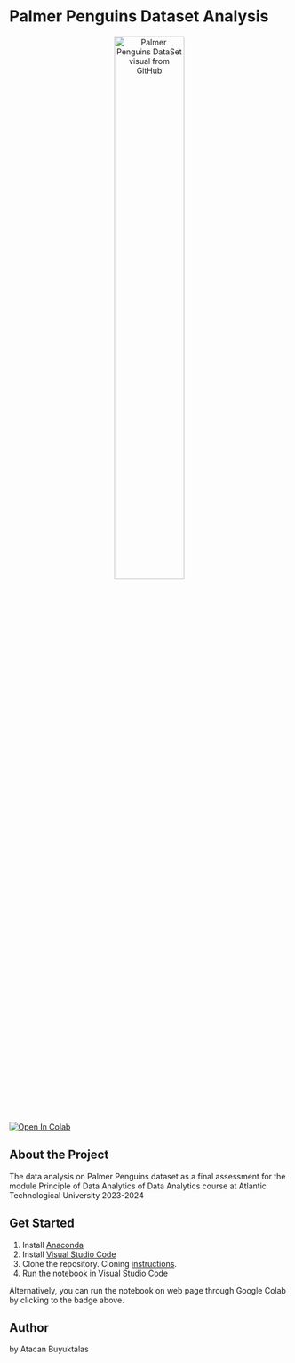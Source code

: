 # Palmer Penguins Dataset Analysis

<div align="center">
<img src="https://allisonhorst.github.io/palmerpenguins/reference/figures/lter_penguins.png" alt="Palmer Penguins DataSet visual from GitHub" width=50% height=50%> 
</div>

<a target="_blank" href="https://colab.research.google.com/github/atacanbt/pofda-mywork/blob/main/penguins.ipynb">
  <img src="https://colab.research.google.com/assets/colab-badge.svg" alt="Open In Colab"/>
</a>

## About the Project

The data analysis on Palmer Penguins dataset as a final assessment for the module Principle of Data Analytics of Data Analytics course at Atlantic Technological University 2023-2024  

## Get Started

1. Install [Anaconda](https://www.anaconda.com/download)
2. Install [Visual Studio Code](https://code.visualstudio.com/)
3. Clone the repository. Cloning [instructions](https://docs.github.com/en/repositories/creating-and-managing-repositories/cloning-a-repository).
4. Run the notebook in Visual Studio Code

Alternatively, you can run the notebook on web page through Google Colab by clicking to the badge above. 

## Author
by Atacan Buyuktalas